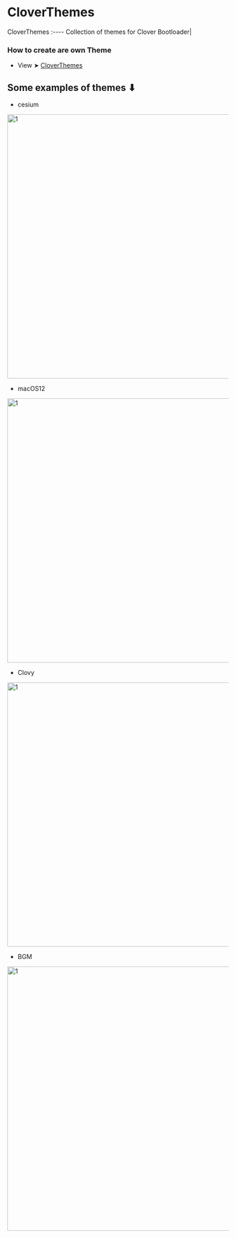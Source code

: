 # CloverThemes


CloverThemes
:----
Collection of themes for Clover Bootloader|

### How to create are own Theme
- View ➤ [CloverThemes](https://www.insanelymac.com/forum/topic/288685-clover-themes/)

## Some examples of themes ⬇︎

- cesium
<img width="600" alt="1" src="https://user-images.githubusercontent.com/6248794/163812944-e3f06d0a-5cd9-4fe9-acd0-34050b15d64d.png">

- macOS12
<img width="600" alt="1" src="https://user-images.githubusercontent.com/6248794/163812946-5dc85e11-ff72-48a8-9052-aaab126e1de8.png">

- Clovy
<img width="600" alt="1" src="https://user-images.githubusercontent.com/6248794/163812949-f4d3f953-71f0-4083-9f4c-11bb084781d3.png">

- BGM
<img width="600" alt="1" src="https://user-images.githubusercontent.com/6248794/163812948-cdcee883-ca91-40e0-8e23-e45e4f061891.png">






